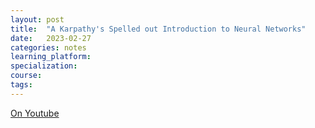 ```yaml
---
layout: post
title:  "A Karpathy's Spelled out Introduction to Neural Networks"
date:   2023-02-27 
categories: notes
learning_platform: 
specialization: 
course: 
tags: 
---
```


[On Youtube](https://youtu.be/VMj-3S1tku0)
